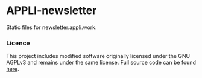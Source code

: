 # APPLI-newsletter
Static files for newsletter.appli.work.


### Licence
This project includes modified software originally licensed under the GNU AGPLv3 and remains under the same license. Full source code can be found [here](https://github.com/knadh/listmonk).

